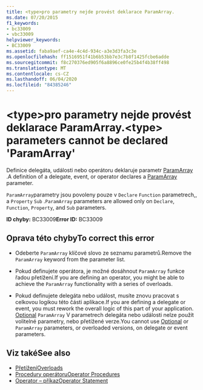 ```yaml
---
title: <type>pro parametry nejde provést deklarace ParamArray.
ms.date: 07/20/2015
f1_keywords:
- bc33009
- vbc33009
helpviewer_keywords:
- BC33009
ms.assetid: faba9aef-ca4e-4c4d-934c-a3e3d3fa3c3e
ms.openlocfilehash: ff1516951f41b6b53bb7e3c7b8f1425fcbe6adde
ms.sourcegitcommit: f8c270376ed905f6a8896ce0fe25b4f4b38ff498
ms.translationtype: MT
ms.contentlocale: cs-CZ
ms.lasthandoff: 06/04/2020
ms.locfileid: "84385246"
---
```

# <a name="type-parameters-cannot-be-declared-paramarray"></a><span data-ttu-id="cb6a1-102">\<type>pro parametry nejde provést deklarace ParamArray.</span><span class="sxs-lookup"><span data-stu-id="cb6a1-102">\<type> parameters cannot be declared 'ParamArray'</span></span>
<span data-ttu-id="cb6a1-103">Definice delegáta, události nebo operátoru deklaruje parametr [ParamArray](../language-reference/modifiers/paramarray.md) .</span><span class="sxs-lookup"><span data-stu-id="cb6a1-103">A definition of a delegate, event, or operator declares a [ParamArray](../language-reference/modifiers/paramarray.md) parameter.</span></span>  
  
 <span data-ttu-id="cb6a1-104">`ParamArray`parametry jsou povoleny pouze v `Declare` `Function` parametrech,, a `Property` `Sub` .</span><span class="sxs-lookup"><span data-stu-id="cb6a1-104">`ParamArray` parameters are allowed only on `Declare`, `Function`, `Property`, and `Sub` parameters.</span></span>  
  
 <span data-ttu-id="cb6a1-105">**ID chyby:** BC33009</span><span class="sxs-lookup"><span data-stu-id="cb6a1-105">**Error ID:** BC33009</span></span>  
  
## <a name="to-correct-this-error"></a><span data-ttu-id="cb6a1-106">Oprava této chyby</span><span class="sxs-lookup"><span data-stu-id="cb6a1-106">To correct this error</span></span>  
  
- <span data-ttu-id="cb6a1-107">Odeberte `ParamArray` klíčové slovo ze seznamu parametrů.</span><span class="sxs-lookup"><span data-stu-id="cb6a1-107">Remove the `ParamArray` keyword from the parameter list.</span></span>  
  
- <span data-ttu-id="cb6a1-108">Pokud definujete operátora, je možné dosáhnout `ParamArray` funkce řadou přetížení.</span><span class="sxs-lookup"><span data-stu-id="cb6a1-108">If you are defining an operator, you might be able to achieve the `ParamArray` functionality with a series of overloads.</span></span>  
  
- <span data-ttu-id="cb6a1-109">Pokud definujete delegáta nebo událost, musíte znovu pracovat s celkovou logikou této části aplikace.</span><span class="sxs-lookup"><span data-stu-id="cb6a1-109">If you are defining a delegate or event, you must rework the overall logic of this part of your application.</span></span> <span data-ttu-id="cb6a1-110">[Optional](../language-reference/modifiers/optional.md) `ParamArray` V parametrech delegáta nebo události nelze použít volitelné parametry, nebo přetížené verze.</span><span class="sxs-lookup"><span data-stu-id="cb6a1-110">You cannot use [Optional](../language-reference/modifiers/optional.md) or `ParamArray` parameters, or overloaded versions, on delegate or event parameters.</span></span>  
  
## <a name="see-also"></a><span data-ttu-id="cb6a1-111">Viz také</span><span class="sxs-lookup"><span data-stu-id="cb6a1-111">See also</span></span>

- [<span data-ttu-id="cb6a1-112">Přetížení</span><span class="sxs-lookup"><span data-stu-id="cb6a1-112">Overloads</span></span>](../language-reference/modifiers/overloads.md)
- [<span data-ttu-id="cb6a1-113">Procedury operátoru</span><span class="sxs-lookup"><span data-stu-id="cb6a1-113">Operator Procedures</span></span>](../programming-guide/language-features/procedures/operator-procedures.md)
- [<span data-ttu-id="cb6a1-114">Operator – příkaz</span><span class="sxs-lookup"><span data-stu-id="cb6a1-114">Operator Statement</span></span>](../language-reference/statements/operator-statement.md)
